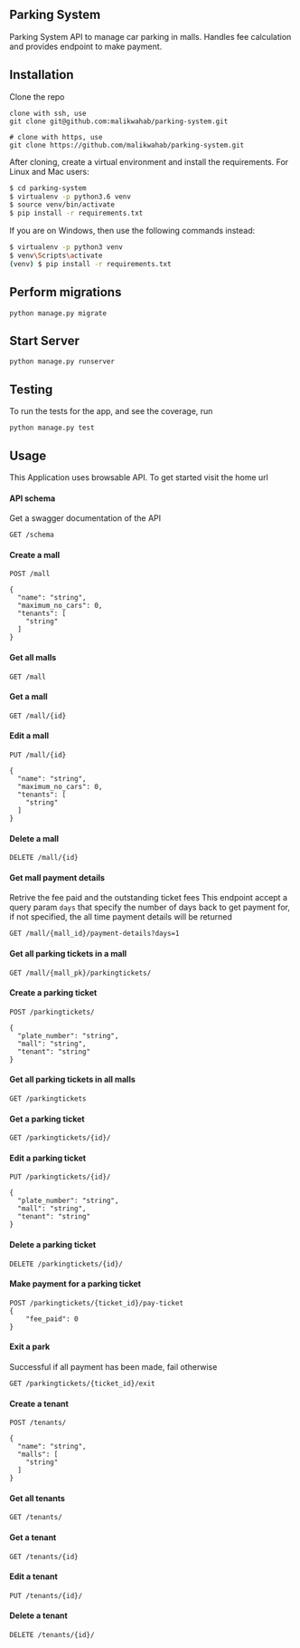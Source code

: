 ## Parking System

Parking System API to manage car parking in malls. Handles fee calculation and provides endpoint to make payment.

## Installation
Clone the repo
```
clone with ssh, use
git clone git@github.com:malikwahab/parking-system.git

# clone with https, use
git clone https://github.com/malikwahab/parking-system.git
```
After cloning, create a virtual environment and install the requirements. For Linux and Mac users:

 ```sh
$ cd parking-system
$ virtualenv -p python3.6 venv
$ source venv/bin/activate
$ pip install -r requirements.txt
 ```
 If you are on Windows, then use the following commands instead:

 ```sh
$ virtualenv -p python3 venv
$ venv\Scripts\activate
(venv) $ pip install -r requirements.txt
```

## Perform migrations
```
python manage.py migrate
```

## Start Server
```
python manage.py runserver
```

## Testing
To run the tests for the app, and see the coverage, run
```
python manage.py test
```

## Usage

This Application uses browsable API. To get started visit the home url

#### API schema
Get a swagger documentation of the API

```
GET /schema
```

#### Create a mall
```
POST /mall

{
  "name": "string",
  "maximum_no_cars": 0,
  "tenants": [
    "string"
  ]
}
```

#### Get all malls

```
GET /mall
```

#### Get a mall

```
GET /mall/{id}
```

#### Edit a mall

```
PUT /mall/{id}

{
  "name": "string",
  "maximum_no_cars": 0,
  "tenants": [
    "string"
  ]
}
```

#### Delete a mall

```
DELETE /mall/{id}
```

#### Get mall payment details

Retrive the fee paid and the outstanding ticket fees
This endpoint accept a query param `days` that specify the number of days back to get payment for, if not specified, the all time payment details will be returned
```
GET /mall/{mall_id}/payment-details?days=1
```

#### Get all parking tickets in a mall

```
GET /mall/{mall_pk}/parkingtickets/
```

#### Create a parking ticket

```
POST /parkingtickets/

{
  "plate_number": "string",
  "mall": "string",
  "tenant": "string"
}

```

#### Get all parking tickets in all malls

```
GET /parkingtickets
```

#### Get a parking ticket

```
GET /parkingtickets/{id}/
```

#### Edit a parking ticket

```
PUT /parkingtickets/{id}/

{
  "plate_number": "string",
  "mall": "string",
  "tenant": "string"
}

```

#### Delete a parking ticket

```
DELETE /parkingtickets/{id}/
```

#### Make payment for a parking ticket

```
POST /parkingtickets/{ticket_id}/pay-ticket
{
    "fee_paid": 0
}
```

#### Exit a park
Successful if all payment has been made, fail otherwise

```
GET /parkingtickets/{ticket_id}/exit
```

#### Create a tenant
```
POST /tenants/

{
  "name": "string",
  "malls": [
    "string"
  ]
}

```

#### Get all tenants
```
GET /tenants/
```

#### Get a tenant
```
GET /tenants/{id}
```

#### Edit a tenant
```
PUT /tenants/{id}/
```

#### Delete a tenant
```
DELETE /tenants/{id}/
```